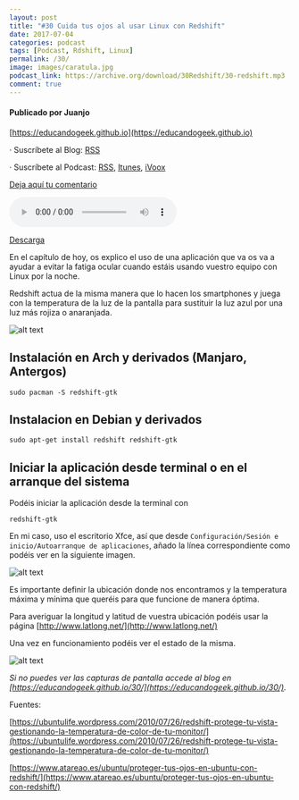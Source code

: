 ```yaml
---
layout: post
title: "#30 Cuida tus ojos al usar Linux con Redshift"
date: 2017-07-04
categories: podcast
tags: [Podcast, Rdshift, Linux]
permalink: /30/
image: images/caratula.jpg
podcast_link: https://archive.org/download/30Redshift/30-redshift.mp3
comment: true
---
```


#### Publicado por Juanjo

[https://educandogeek.github.io](https://educandogeek.github.io)

· Suscríbete al Blog: [RSS](http://feeds.feedburner.com/educandogeekblog)

· Suscríbete al Podcast: [RSS](http://feeds.feedburner.com/educandogeek), [Itunes](https://itunes.apple.com/es/podcast/educando-geek/id1110060146?mt=2), [iVoox](https://www.ivoox.com/podcast-educando-geek_sq_f1289274_1.html)

[Deja aquí tu comentario](https://educandogeek.github.io/30/)

<audio controls>
  <source src="{{ page.podcast_link }}" type="audio/mp3">
</audio>


[Descarga][Mp3]


En el capítulo de hoy, os explico el uso de una aplicación que va os va a ayudar a evitar la fatiga ocular cuando estáis usando vuestro equipo con Linux por la noche. 

Redshift actua de la misma manera que lo hacen los smartphones y juega con la temperatura de la luz de la pantalla para sustituir la luz azul por una luz más rojiza o anaranjada.

![alt text](https://lh3.googleusercontent.com/-0N2_w1EwF7U/Vw1CgdDYp7I/AAAAAAAAz0I/i9iPWrYX_Fk/s288/redshift-icon-256.png)

## Instalación en Arch y derivados (Manjaro, Antergos)

```
sudo pacman -S redshift-gtk
```

## Instalacion en Debian y derivados

```
sudo apt-get install redshift redshift-gtk
```

## Iniciar la aplicación desde terminal o en el arranque del sistema

Podéis iniciar la aplicación desde la terminal con

```
redshift-gtk
```

En mi caso, uso el escritorio Xfce, así que desde `Configuración/Sesión e inicio/Autoarranque de aplicaciones`, añado la línea correspondiente como podéis ver en la siguiente imagen.

![alt text](https://archive.org/download/inicio_201707/inicio.png)

Es importante definir la ubicación donde nos encontramos y la temperatura máxima y mínima que queréis para que funcione de manera óptima.

Para averiguar la longitud y latitud de vuestra ubicación podéis usar la página [http://www.latlong.net/](http://www.latlong.net/)

Una vez en funcionamiento podéis ver el estado de la misma.

![alt text](https://archive.org/download/funcionamiento/funcionamiento.png)

*Si no puedes ver las capturas de pantalla accede al blog en [https://educandogeek.github.io/30/](https://educandogeek.github.io/30/).*



Fuentes:

[https://ubuntulife.wordpress.com/2010/07/26/redshift-protege-tu-vista-gestionando-la-temperatura-de-color-de-tu-monitor/](https://ubuntulife.wordpress.com/2010/07/26/redshift-protege-tu-vista-gestionando-la-temperatura-de-color-de-tu-monitor/)

[https://www.atareao.es/ubuntu/proteger-tus-ojos-en-ubuntu-con-redshift/](https://www.atareao.es/ubuntu/proteger-tus-ojos-en-ubuntu-con-redshift/)

[Mp3]: https://archive.org/download/30Redshift/30-redshift.mp3
